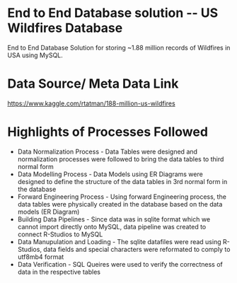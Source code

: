 # End to End Database solution -- US Wildfires Database
End to End Database Solution for storing ~1.88 million records of Wildfires in USA using MySQL.

# Data Source/ Meta Data Link
https://www.kaggle.com/rtatman/188-million-us-wildfires

# Highlights of Processes Followed
- Data Normalization Process - Data Tables were designed and normalization processes were followed to bring the data tables to third normal form
- Data Modelling Process - Data Models using ER Diagrams were designed to define the structure of the data tables in 3rd normal form in the database
- Forward Engineering Process - Using forward Engineering process, the data tables were physically created in the database based on the data models (ER Diagram)
- Building Data Pipelines - Since data was in sqlite format which we cannot import directly onto MySQL, data pipeline was created to connect R-Studios to MySQL
- Data Manupulation and Loading - The sqlite datafiles were read using R-Studios, data fields and special characters were reformated to comply to utf8mb4 format
- Data Verification - SQL Queires were used to verify the correctness of data in the respective tables
